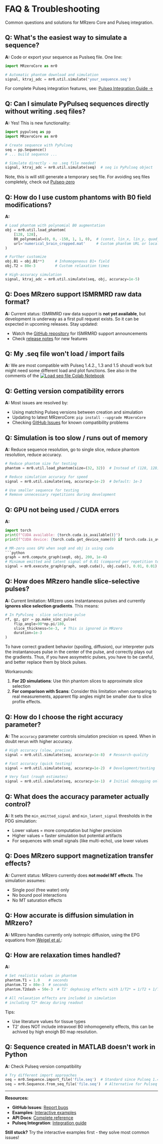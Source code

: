 # FAQ & Troubleshooting

Common questions and solutions for MRzero Core and Pulseq integration.

## **Q: What's the easiest way to simulate a sequence?**

**A:** Code or export your sequence as Puslseq file. One line:
```python
import MRzeroCore as mr0

# Automatic phantom download and simulation
signal, ktraj_adc = mr0.util.simulate('your_sequence.seq')
```

For complete Pulseq integration features, see: [Pulseq Integration Guide →](pulseq_integration.html)

## **Q: Can I simulate PyPulseq sequences directly without writing .seq files?**

**A:** Yes! This is new functionality:
```python
import pypulseq as pp
import MRzeroCore as mr0

# Create sequence with PyPulseq
seq = pp.Sequence()
# ... build sequence ...

# Simulate directly - no .seq file needed!
signal, ktraj_adc = mr0.util.simulate(seq)  # seq is PyPulseq object
```
Note, this is will still generate a temporary seq file.
For avoiding seq files completely, check out [Pulseq-zero](https://github.com/pulseq-frame/pulseq-zero) 

## **Q: How do I use custom phantoms with B0 field modifications?**

**A:** 
```python
# Load phantom with polynomial B0 augmentation
obj = mr0.util.load_phantom(
    [128, 128], 
    B0_polynomial=(0, 0, -150, 1, 1, 0),  # (const, lin_x, lin_y, quad_x, quad_y, quad_xy)
    url='numerical_brain_cropped.mat'     # Custom phantom URL or local file
)

# Further customize
obj.B1 = obj.B1**3     # Inhomogeneous B1+ field
obj.T2 = 80e-3         # Custom relaxation times

# High-accuracy simulation
signal, ktraj_adc = mr0.util.simulate(seq, obj, accuracy=1e-5)
```

## **Q: Does MRzero support ISMRMRD raw data format?**

**A:** Current status: ISMRMRD raw data support is **not yet available**, but development is underway as a first pull request exists. So it can be expected in upcoming releases.
Stay updated:
- Watch the [GitHub repository](https://github.com/MRsources/MRzero-Core) for ISMRMRD support announcements
- Check [release notes](https://github.com/MRsources/MRzero-Core/releases) for new features

## **Q: My .seq file won't load / import fails**

**A:** We are most compatible with Pulseq 1.4.2., 1.3 and 1.5 shoudl work but might need some different load and plot functions. See also in the comments of the 
 [![Load seq file Colab Notebook](https://colab.research.google.com/assets/colab-badge.svg)](https://colab.research.google.com/github/MRsources/MRzero-Core/blob/main/documentation/playground_mr0/mr0_upload_seq.ipynb)
 
## **Q: Getting version compatibility errors**

**A:** Most issues are resolved by:
- Using matching Pulseq versions between creation and simulation
- Updating to latest MRzeroCore: `pip install --upgrade MRzeroCore`
- Checking [GitHub Issues](https://github.com/MRsources/MRzero-Core/issues) for known compatibility problems

## **Q: Simulation is too slow / runs out of memory**

**A:**  Reduce sequence resolution, go to single slice, reduce phantom resolution, reduce accuracy.
```python
# Reduce phantom size for testing
phantom = mr0.util.load_phantom(size=(32, 32))  # Instead of (128, 128)

# Reduce simulation accuracy for speed
signal = mr0.util.simulate(seq, accuracy=1e-2)  # Default: 1e-3

# Use smaller sequence for testing
# Remove unnecessary repetitions during development
```

## **Q: GPU not being used / CUDA errors**

**A:** 
```python
import torch
print(f"CUDA available: {torch.cuda.is_available()}")
print(f"CUDA device: {torch.cuda.get_device_name(0) if torch.cuda.is_available() else 'None'}")

# MR-zero uses GPU when seq0 and obj is using cuda
```python
graph = mr0.compute_graph(seq0, obj, 200, 1e-4)
# Minimum emitted and latent signal of 0.01 (compared per repetition to strongest state)
signal = mr0.execute_graph(graph, seq0.cuda(), obj.cuda(), 0.01, 0.01)
```

## **Q: How does MRzero handle slice-selective pulses?**

**A:** Current limitation: MRzero uses instantaneous pulses and currently **ignores slice selection gradients**. This means:

```python
# In PyPulseq - slice selective pulse
rf, gz, gzr = pp.make_sinc_pulse(
    flip_angle=90*np.pi/180, 
    slice_thickness=5e-3,  # This is ignored in MRzero
    duration=1e-3
)
```
To have correct gradient behavior (spoiling, diffusion), our interpreter puts the instantanoues pulse in the center of the pulse, and correctly plays out the gradients.
Thus, if you have assymetric pulses, you have to be careful, and better replace them by block pulses.

Workarounds:
1. **For 2D simulations**: Use thin phantom slices to approximate slice selection
2. **For comparison with Scans**: Consider this limitation when comparing to real measurements, apparent flip angles might be smaller due to slice profile effects. 

## **Q: How do I choose the right accuracy parameter?**

**A:** The `accuracy` parameter controls simulation precision vs speed. When in doubt rerun with higher accuracy.

```python
# High accuracy (slow, precise)
signal = mr0.util.simulate(seq, accuracy=1e-8)  # Research-quality

# Fast accuracy (quick testing)
signal = mr0.util.simulate(seq, accuracy=1e-2)  # Development/testing

# Very fast (rough estimates)
signal = mr0.util.simulate(seq, accuracy=1e-1)  # Initial debugging only
```

## **Q: What does the accuracy parameter actually control?**

**A:** It sets the `min_emitted_signal` and `min_latent_signal` thresholds in the PDG simulation:
- Lower values = more computation but higher precision
- Higher values = faster simulation but potential artifacts
- For sequences with small signals (like multi-echo), use lower values

## **Q: Does MRzero support magnetization transfer effects?**

**A:** Current status: MRzero currently does **not model MT effects**. The simulation assumes:
- Single pool (free water) only
- No bound pool interactions
- No MT saturation effects

## **Q: How accurate is diffusion simulation in MRzero?**

**A:** MRzero handles currently only isotropic diffusion, using the EPG equations from [Weigel et al.](https://doi.org/10.1016/j.jmr.2010.05.011):

## **Q: How are relaxation times handled?**

**A:** 
```python
# Set realistic values in phantom
phantom.T1 = 1.0    # seconds
phantom.T2 = 80e-3  # seconds  
phantom.T2dash = 50e-3  # T2' dephasing effects with 1/T2* = 1/T2 + 1/T2'

# All relaxation effects are included in simulation
# including T2* decay during readout
```
Tips:
- Use literature values for tissue types
- T2' does NOT include intravoxel B0 inhomogeneity effects, this can be achived by high enoigh B0 map resolution.


## **Q: Sequence created in MATLAB doesn't work in Python**

**A:** Check Pulseq version compatibility
```python
# Try different import approaches
seq = mr0.Sequence.import_file('file.seq')  # Standard since Pulseq 1.4, shoudl work for 1.5
seq = mr0.Sequence.from_seq_file('file.seq')  # Alternative for Pulseq 1.3 
```

---

**Resources:**
- **GitHub Issues**: [Report bugs](https://github.com/MRsources/MRzero-Core/issues)
- **Examples**: [Interactive examples](playground_mr0/overview.html) 
- **API Docs**: [Complete reference](api/sequence.html)
- **Pulseq Integration**: [Integration guide](pulseq_integration.html)

**Still stuck?** Try the interactive examples first - they solve most common issues! 